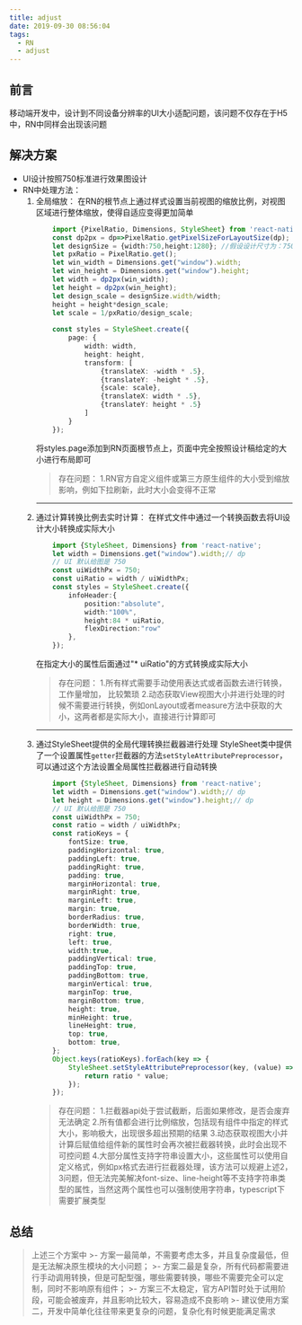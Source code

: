 ```yaml
---
title: adjust
date: 2019-09-30 08:56:04
tags:
  - RN
  - adjust
---
```

## 前言
移动端开发中，设计到不同设备分辨率的UI大小适配问题，该问题不仅存在于H5中，RN中同样会出现该问题

## 解决方案
- UI设计按照750标准进行效果图设计
- RN中处理方法：
    1. 全局缩放：
       在RN的根节点上通过样式设置当前视图的缩放比例，对视图区域进行整体缩放，使得自适应变得更加简单
       ```typescript
           import {PixelRatio, Dimensions, StyleSheet} from 'react-native';
           const dp2px = dp=>PixelRatio.getPixelSizeForLayoutSize(dp);
           let designSize = {width:750,height:1280}; //假设设计尺寸为：750*1280
           let pxRatio = PixelRatio.get();
           let win_width = Dimensions.get("window").width;
           let win_height = Dimensions.get("window").height;
           let width = dp2px(win_width);
           let height = dp2px(win_height);
           let design_scale = designSize.width/width;
           height = height*design_scale;
           let scale = 1/pxRatio/design_scale;
           
           const styles = StyleSheet.create({
               page: {
                   width: width,
                   height: height,
                   transform: [
                       {translateX: -width * .5},
                       {translateY: -height * .5},
                       {scale: scale}, 
                       {translateX: width * .5}, 
                       {translateY: height * .5}
                   ]
               }
           });
       ```
       将styles.page添加到RN页面根节点上，页面中完全按照设计稿给定的大小进行布局即可
       > 存在问题：
          > 1.RN官方自定义组件或第三方原生组件的大小受到缩放影响，例如下拉刷新，此时大小会变得不正常
       <hr>
    2. 通过计算转换比例去实时计算：
       在样式文件中通过一个转换函数去将UI设计大小转换成实际大小
       ```typescript
           import {StyleSheet, Dimensions} from 'react-native';
           let width = Dimensions.get("window").width;// dp
           // UI 默认给图是 750
           const uiWidthPx = 750;
           const uiRatio = width / uiWidthPx;
           const styles = StyleSheet.create({
               infoHeader:{
                   position:"absolute",
                   width:"100%",
                   height:84 * uiRatio,
                   flexDirection:"row"
               },
           });
       ```
       在指定大小的属性后面通过"* uiRatio"的方式转换成实际大小
       > 存在问题：
          > 1.所有样式需要手动使用表达式或者函数去进行转换，工作量增加， 比较繁琐
          > 2.动态获取View视图大小并进行处理的时候不需要进行转换，例如onLayout或者measure方法中获取的大小，这两者都是实际大小，直接进行计算即可
       <hr>
    3. 通过StyleSheet提供的全局代理转换拦截器进行处理
       StyleSheet类中提供了一个设置属性`getter`拦截器的方法`setStyleAttributePreprocessor`，可以通过这个方法设置全局属性拦截器进行自动转换
       ```typescript
           import {StyleSheet, Dimensions} from 'react-native';
           let width = Dimensions.get("window").width;// dp
           let height = Dimensions.get("window").height;// dp
           // UI 默认给图是 750
           const uiWidthPx = 750;
           const ratio = width / uiWidthPx;
           const ratioKeys = {
               fontSize: true,
               paddingHorizontal: true,
               paddingLeft: true,
               paddingRight: true,
               padding: true,
               marginHorizontal: true,
               marginRight: true,
               marginLeft: true,
               margin: true,
               borderRadius: true,
               borderWidth: true,
               right: true,
               left: true,
               width:true,
               paddingVertical: true,
               paddingTop: true,
               paddingBottom: true,
               marginVertical: true,
               marginTop: true,
               marginBottom: true,
               height: true,
               minHeight: true,
               lineHeight: true,
               top: true,
               bottom: true,
           };
           Object.keys(ratioKeys).forEach(key => {
               StyleSheet.setStyleAttributePreprocessor(key, (value) => {
                   return ratio * value;
               });
           });
       ```
       > 存在问题：
          > 1.拦截器api处于尝试截断，后面如果修改，是否会废弃无法确定
          > 2.所有值都会进行比例缩放，包括现有组件中指定的样式大小，影响极大，出现很多超出预期的结果
          > 3.动态获取视图大小并计算后赋值给组件新的属性时会再次被拦截器转换，此时会出现不可控问题
          > 4.大部分属性支持字符串设置大小，这些属性可以使用自定义格式，例如px格式去进行拦截器处理，该方法可以规避上述2，3问题，但无法完美解决font-size、line-height等不支持字符串类型的属性，当然这两个属性也可以强制使用字符串，typescript下需要扩展类型

## 总结
 >上述三个方案中
    >- 方案一最简单，不需要考虑太多，并且复杂度最低，但是无法解决原生模块的大小问题；
    >- 方案二最是复杂，所有代码都需要进行手动调用转换，但是可配型强，哪些需要转换，哪些不需要完全可以定制，同时不影响原有组件；
    >- 方案三不太稳定，官方API暂时处于试用阶段，可能会被废弃，并且影响比较大，容易造成不良影响
    >- 建议使用方案二，开发中简单化往往带来更复杂的问题，复杂化有时候更能满足需求
